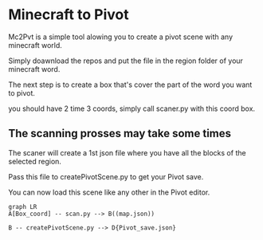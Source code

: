 # Minecraft to Pivot

Mc2Pvt is a simple tool alowing you to create a pivot scene with any minecraft world.

Simply doawnload the repos and put the file in the region folder of your minecraft word.

The next step is to create a box that's cover the part of the word you want to pivot.

you should have 2 time 3 coords, simply call scaner.py with this coord box.

## The scanning prosses may take some times

The scaner will create a 1st json file where you have all the blocks of the selected region.

Pass this file to createPivotScene.py to get your Pivot save.

You can now load this scene like any other in the Pivot editor.


```mermaid
graph LR
A[Box_coord] -- scan.py --> B((map.json))

B -- createPivotScene.py --> D{Pivot_save.json}

```
